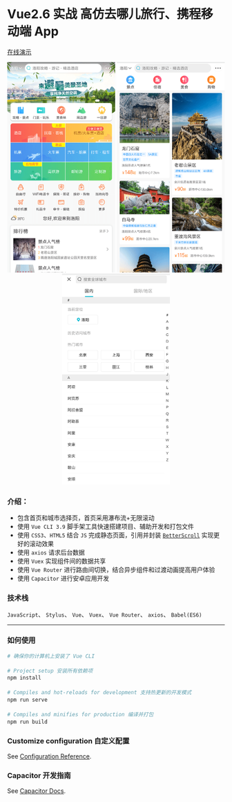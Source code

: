 # Vue2.6 实战 高仿去哪儿旅行、携程移动端 App
[在线演示](https://lvjian.pages.dev/#/)

<div align="center">
    <img src="images/Screenshot_2019-08-11-17-24-08-364_com.android.ch.png" width=250/>
    <img src="images/Screenshot_2019-08-11-17-24-29-380_com.android.ch.png" width=250/>
    <img src="images/Screenshot_2019-08-11-17-24-46-393_com.android.ch.png" width=250/>
</div>

### 介绍：
- 包含首页和城市选择页，首页采用瀑布流+无限滚动
- 使用 `Vue CLI 3.9` 脚手架工具快速搭建项目、辅助开发和打包文件
- 使用 `CSS3`、`HTML5` 结合 `JS` 完成静态页面，引用并封装 [`BetterScroll`](https://github.com/ustbhuangyi/better-scroll) 实现更好的滚动效果
- 使用 `axios` 请求后台数据
- 使用 `Vuex` 实现组件间的数据共享
- 使用 `Vue Router` 进行路由间切换，结合异步组件和过渡动画提高用户体验
- 使用 `Capacitor` 进行安卓应用开发

### 技术栈
`JavaScript`、 `Stylus`、 `Vue`、 `Vuex`、 `Vue Router`、 `axios`、 `Babel(ES6)`



---

### 如何使用

```powershell
# 确保你的计算机上安装了 Vue CLI

# Project setup 安装所有依赖项
npm install

# Compiles and hot-reloads for development 支持热更新的开发模式
npm run serve

# Compiles and minifies for production 编译并打包
npm run build
```

### Customize configuration 自定义配置
See [Configuration Reference](https://cli.vuejs.org/config/).

### Capacitor 开发指南
See [Capacitor Docs](https://capacitorjs.com/docs/basics/workflow).